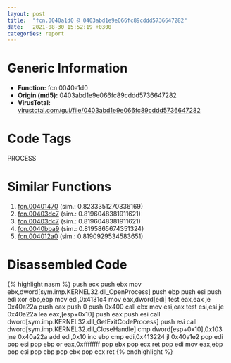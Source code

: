 ```yaml
---
layout: post
title:  "fcn.0040a1d0 @ 0403abd1e9e066fc89cddd5736647282"
date:   2021-08-30 15:52:19 +0300
categories: report
---
```


# Generic Information
- **Function:** fcn.0040a1d0
- **Origin (md5):** 0403abd1e9e066fc89cddd5736647282
- **VirusTotal:** [virustotal.com/gui/file/0403abd1e9e066fc89cddd5736647282][virustotal_ref]

# Code Tags
<span class="tag" id="PROCESS">PROCESS</span>


# Similar Functions

1. [fcn.00401470][similar_1_ref] (sim.: 0.8233351270336169)
2. [fcn.00403dc7][similar_2_ref] (sim.: 0.8196048381911621)
3. [fcn.00403dc7][similar_3_ref] (sim.: 0.8196048381911621)
4. [fcn.0040bba9][similar_4_ref] (sim.: 0.8195865674351324)
5. [fcn.004012a0][similar_5_ref] (sim.: 0.8190929534583651)


# Disassembled Code

{% highlight nasm %}
push ecx
push ebx
mov ebx,dword[sym.imp.KERNEL32.dll_OpenProcess]
push ebp
push esi
push edi
xor ebp,ebp
mov edi,0x4131c4
mov eax,dword[edi]
test eax,eax
je 0x40a22a
push eax
push 0
push 0x400
call ebx
mov esi,eax
test esi,esi
je 0x40a22a
lea eax,[esp+0x10]
push eax
push esi
call dword[sym.imp.KERNEL32.dll_GetExitCodeProcess]
push esi
call dword[sym.imp.KERNEL32.dll_CloseHandle]
cmp dword[esp+0x10],0x103
jne 0x40a22a
add edi,0x10
inc ebp
cmp edi,0x413224
jl 0x40a1e2
pop edi
pop esi
pop ebp
or eax,0xffffffff
pop ebx
pop ecx
ret 
pop edi
mov eax,ebp
pop esi
pop ebp
pop ebx
pop ecx
ret 
{% endhighlight %}


[similar_1_ref]: /report/fcn.00401470@d4e56c7d970c209a3a2b3c4b4cc5e586
[similar_2_ref]: /report/fcn.00403dc7@b8b9b802e96d8e813c605554cf6f7018
[similar_3_ref]: /report/fcn.00403dc7@617bd594ba13d0dcc08a315774c342d4
[similar_4_ref]: /report/fcn.0040bba9@470263fe7e7cc115b95cd041d643e3b5
[similar_5_ref]: /report/fcn.004012a0@7b00dd8f2abf54a73bfb09681334ff78
[virustotal_ref]: https://www.virustotal.com/gui/file/0403abd1e9e066fc89cddd5736647282